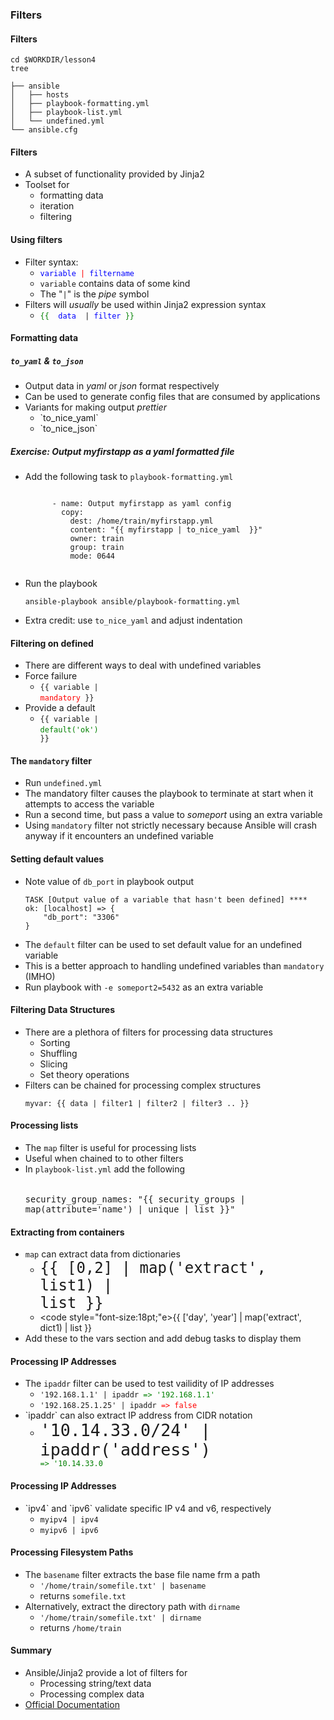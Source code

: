 ### Filters


#### Filters
```
cd $WORKDIR/lesson4
tree

├── ansible
│   ├── hosts
│   ├── playbook-formatting.yml
│   ├── playbook-list.yml
│   └── undefined.yml
└── ansible.cfg
```


#### Filters
* A subset of functionality provided by Jinja2
* Toolset for
   * formatting data
   * iteration
   * filtering


#### Using filters

* Filter syntax:
   * <!-- .element: class="fragment" data-fragment-index="0" --><code style="color:blue;">variable</code><code style="color:red;"> | </code><code style="color:blue;">filtername</code>
   *  <!-- .element: class="fragment" data-fragment-index="1" --><code>variable</code> contains data of some kind 
   *  <!-- .element: class="fragment" data-fragment-index="2" -->The "<code>|</code>" is the <em>pipe</em> symbol 
* Filters will <!-- .element: class="fragment" data-fragment-index="3" -->_usually_ be used within Jinja2 expression syntax
   *  <!-- .element: class="fragment" data-fragment-index="4" --><code style="color:green;">{{</code><code style="color:blue;">  data </code><code> | </code><code style="color:blue;">filter</code><code style="color:green;"> }}</code> 



#### Formatting data
##### `to_yaml` & `to_json`

* Output data in <!-- .element: class="fragment" data-fragment-index="0" -->_yaml_ or _json_ format respectively
* Can be used to generate config files that are consumed by applications <!-- .element: class="fragment" data-fragment-index="1" -->
* Variants for making output <!-- .element: class="fragment" data-fragment-index="2" -->_prettier_
   * <!-- .element: class="fragment" data-fragment-index="3" -->`to_nice_yaml`
   * <!-- .element: class="fragment" data-fragment-index="4" -->`to_nice_json`


##### Exercise: Output myfirstapp as a yaml formatted file
* Add the following task to <!-- .element: class="fragment" data-fragment-index="0" -->`playbook-formatting.yml`
   <pre class="fragment" data-fragment-index="1"><code data-trim>
        - name: Output myfirstapp as yaml config
          copy:
            dest: /home/train/myfirstapp.yml
            content: "{{ myfirstapp | to_nice_yaml  }}"
            owner: train
            group: train
            mode: 0644
    </code></pre>
* Run the playbook <!-- .element: class="fragment" data-fragment-index="2" -->
   ```
   ansible-playbook ansible/playbook-formatting.yml
   ```
* Extra credit: use <!-- .element: class="fragment" data-fragment-index="3" -->`to_nice_yaml` and adjust indentation



#### Filtering on defined
* There are different ways to deal with undefined variables
* Force failure
   * <code>{{ variable | </code><code style="color:red;">mandatory</code><code> }}</code>
* Provide a default
   * <code>{{ variable | </code><code style="color:green;">default('ok')</code><code> }}</code>


#### The `mandatory` filter

* Run <!-- .element: class="fragment" data-fragment-index="0" -->`undefined.yml`
* The mandatory filter causes the playbook to terminate at start when it attempts to access the variable <!-- .element: class="fragment" data-fragment-index="1" -->
* Run a second time, but pass a value to <!-- .element: class="fragment" data-fragment-index="2" -->_someport_ using an extra variable
* Using <!-- .element: class="fragment" data-fragment-index="3" -->`mandatory` filter not strictly necessary because Ansible will crash anyway if it encounters an undefined variable 



#### Setting default values
* Note value of <!-- .element: class="fragment" data-fragment-index="0" -->`db_port` in playbook output 
   ```
   TASK [Output value of a variable that hasn't been defined] ****
   ok: [localhost] => {
       "db_port": "3306"
   }
   ```
* The <!-- .element: class="fragment" data-fragment-index="1" -->`default` filter can be used to set default value for an undefined variable
* This is a better approach to handling undefined variables than <!-- .element: class="fragment" data-fragment-index="2" -->`mandatory` (IMHO)
* Run playbook with <!-- .element: class="fragment" data-fragment-index="3" -->`-e someport2=5432` as an extra variable



#### Filtering Data Structures
* There are a plethora of filters for processing data structures
    * Sorting
    * Shuffling
    * Slicing
    * Set theory operations
* Filters can be chained for processing complex structures
   ```
   myvar: {{ data | filter1 | filter2 | filter3 .. }}
   ```



#### Processing lists

* The <!-- .element: style="stretch" -->`map` filter is useful for processing lists
* Useful when chained to to other filters
* In `playbook-list.yml` add the following
   <pre style="font-size:12pt;"><code data-trim>
  security_group_names: "{{ security_groups | map(attribute='name') | unique | list }}"
  </code></pre>


#### Extracting from containers
* `map` can extract data from dictionaries
   * <code style="font-size:18pt;">{{ [0,2] | map('extract', list1) | list }}</code>
   * <code style="font-size:18pt;"e>{{ ['day', 'year'] | map('extract', dict1) | list }}</code>
* Add these to the vars section and add debug tasks to display them



#### Processing IP Addresses

* The <!-- .element: class="fragment" data-fragment-index="0" -->`ipaddr` filter can be used to test vailidity of IP addresses
   * <!-- .element: class="fragment" data-fragment-index="1" --><code>'192.168.1.1' | ipaddr</code><code class="fragment" data-fragment-index="2" style="color:green"> => '192.168.1.1'</code>
   * <!-- .element: class="fragment" data-fragment-index="3" --><code>'192.168.25.1.25' | ipaddr</code><code class="fragment" data-fragment-index="4" style="color:red"> => false</code>
* <!-- .element: class="fragment" data-fragment-index="5" -->`ipaddr` can also extract IP address from CIDR notation
   * <code style="font-size:20pt;">'10.14.33.0/24' | ipaddr('address')</code><code class="fragment" data-fragment-index="6" style="color:green;"> => '10.14.33.0</code>


#### Processing IP Addresses

* <!-- .element: class="fragment" data-fragment-index="0" -->`ipv4` and `ipv6` validate specific IP v4 and v6, respectively
   * <code>myipv4 | ipv4</code>
   * <code>myipv6 | ipv6</code>


#### Processing Filesystem Paths
* The `basename` filter extracts the base file name frm a path
   * `'/home/train/somefile.txt' | basename` 
   * returns `somefile.txt`
* Alternatively, extract the directory path with `dirname`
   * `'/home/train/somefile.txt' | dirname`
   * returns `/home/train`


#### Summary
* Ansible/Jinja2 provide a lot of filters for
  * Processing string/text data
  * Processing complex data
* [Official Documentation](https://docs.ansible.com/ansible/latest/playbooks_filters.html)


